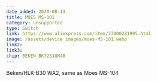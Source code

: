 ```yaml
---
date_added: 2020-08-13
title: MOES MS-101
category: unsupported
type: Switch
link: https://www.aliexpress.com/item/33000281995.html
image: /assets/device_images/moes-MS-101.webp
link2: 
link3: 
chip: BEKEN BK7231QN40 
---
```

Beken/HLK-B30 WA2, same as Moes MS-104